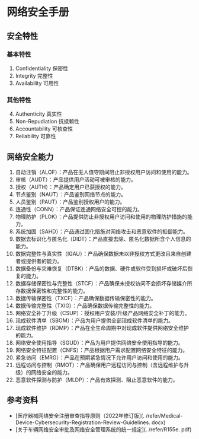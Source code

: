 # 网络安全手册


## 安全特性
### 基本特性

1. Confidentiality 保密性
2. Integrity 完整性
3. Availability 可用性

### 其他特性

4. Authenticity 真实性
5. Non-Repudiation 抗抵赖性
6. Accountability 可核查性
7. Reliability 可靠性

## 网络安全能力

1. 自动注销（ALOF）：产品在无人值守期间阻止非授权用户访问和使用的能力。
2. 审核（AUDT）：产品提供用户活动可被审核的能力。
3. 授权（AUTH）：产品确定用户已获授权的能力。
4. 节点鉴别（NAUT）：产品鉴别网络节点的能力。
5. 人员鉴别（PAUT）：产品鉴别授权用户的能力。
6. 连通性（CONN）：产品保证连通网络安全可控的能力。
7. 物理防护（PLOK）：产品提供防止非授权用户访问和使用的物理防护措施的能力。
8. 系统加固（SAHD）：产品通过固化措施对网络攻击和恶意软件的抵御能力。
9. 数据去标识化与匿名化（DIDT）：产品直接去除、匿名化数据所含个人信息的能力。
10. 数据完整性与真实性（IGAU）：产品确保数据未以非授权方式更改且来自创建者或提供者的能力。
11. 数据备份与灾难恢复（DTBK）：产品的数据、硬件或软件受到损坏或破坏后恢复的能力。
12. 数据存储保密性与完整性（STCF）：产品确保未授权访问不会损坏存储媒介所存数据保密性和完整性的能力。
13. 数据传输保密性（TXCF）：产品确保数据传输保密性的能力。
14. 数据传输完整性（TXIG）：产品确保数据传输完整性的能力。
15. 网络安全补丁升级（CSUP）：授权用户安装/升级产品网络安全补丁的能力。
16. 现成软件清单（SBOM）：产品为用户提供全部现成软件清单的能力。
17. 现成软件维护（RDMP）：产品在全生命周期中对现成软件提供网络安全维护的能力。
18. 网络安全使用指导（SGUD）：产品为用户提供网络安全使用指导的能力。
19. 网络安全特征配置（CNFS）：产品根据用户需求配置网络安全特征的能力。
20. 紧急访问（EMRG）：产品在预期紧急情况下允许用户访问和使用的能力。
21. 远程访问与控制（RMOT）：产品确保用户远程访问与控制（含远程维护与升级）的网络安全的能力。
22. 恶意软件探测与防护（MLDP）：产品有效探测、阻止恶意软件的能力。

## 参考资料
* [医疗器械网络安全注册审查指导原则（2022年修订版](. /refer/Medical-Device-Cybersecurity-Registration-Review-Guidelines. docx)
* [关于车辆网络安全审批及网络安全管理系统的统一规定](. /refer/R155e. pdf)